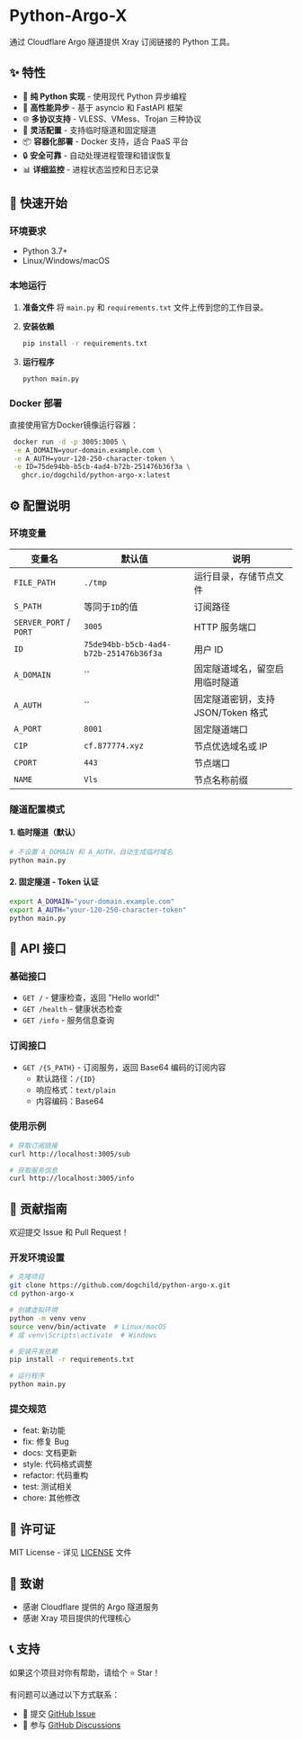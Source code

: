 # Python-Argo-X

通过 Cloudflare Argo 隧道提供 Xray 订阅链接的 Python 工具。

## ✨ 特性

- 🐍 **纯 Python 实现** - 使用现代 Python 异步编程
- 🚀 **高性能异步** - 基于 asyncio 和 FastAPI 框架
- 🌐 **多协议支持** - VLESS、VMess、Trojan 三种协议
- 🔧 **灵活配置** - 支持临时隧道和固定隧道
- 📦 **容器化部署** - Docker 支持，适合 PaaS 平台
- 🔒 **安全可靠** - 自动处理进程管理和错误恢复
- 📊 **详细监控** - 进程状态监控和日志记录

## 🚀 快速开始

### 环境要求

- Python 3.7+
- Linux/Windows/macOS

### 本地运行

1. **准备文件**
   将 `main.py` 和 `requirements.txt` 文件上传到您的工作目录。

2. **安装依赖**
   ```bash
   pip install -r requirements.txt
   ```

3. **运行程序**
   ```bash
   python main.py
   ```

### Docker 部署

直接使用官方Docker镜像运行容器：
```bash
 docker run -d -p 3005:3005 \
 -e A_DOMAIN=your-domain.example.com \
 -e A_AUTH=your-120-250-character-token \
 -e ID=75de94bb-b5cb-4ad4-b72b-251476b36f3a \
   ghcr.io/dogchild/python-argo-x:latest
```

## ⚙️ 配置说明

### 环境变量

| 变量名 | 默认值 | 说明 |
|--------|--------|------|
| `FILE_PATH` | `./tmp` | 运行目录，存储节点文件 |
| `S_PATH` | 等同于`ID`的值 | 订阅路径 |
| `SERVER_PORT` / `PORT` | `3005` | HTTP 服务端口 |
| `ID` | `75de94bb-b5cb-4ad4-b72b-251476b36f3a` | 用户 ID |
| `A_DOMAIN` | `` | 固定隧道域名，留空启用临时隧道 |
| `A_AUTH` | `` | 固定隧道密钥，支持 JSON/Token 格式 |
| `A_PORT` | `8001` | 固定隧道端口 |
| `CIP` | `cf.877774.xyz` | 节点优选域名或 IP |
| `CPORT` | `443` | 节点端口 |
| `NAME` | `Vls` | 节点名称前缀 |

### 隧道配置模式

#### 1. 临时隧道（默认）
```bash
# 不设置 A_DOMAIN 和 A_AUTH，自动生成临时域名
python main.py
```

#### 2. 固定隧道 - Token 认证
```bash
export A_DOMAIN="your-domain.example.com"
export A_AUTH="your-120-250-character-token"
python main.py
```

## 📡 API 接口

### 基础接口

- `GET /` - 健康检查，返回 "Hello world!"
- `GET /health` - 健康状态检查
- `GET /info` - 服务信息查询  

### 订阅接口

- `GET /{S_PATH}` - 订阅服务，返回 Base64 编码的订阅内容
  - 默认路径：`/{ID}`
  - 响应格式：`text/plain`
  - 内容编码：Base64

### 使用示例

```bash
# 获取订阅链接
curl http://localhost:3005/sub

# 获取服务信息
curl http://localhost:3005/info
```
 
## 🤝 贡献指南

欢迎提交 Issue 和 Pull Request！

### 开发环境设置

```bash
# 克隆项目
git clone https://github.com/dogchild/python-argo-x.git
cd python-argo-x

# 创建虚拟环境
python -m venv venv
source venv/bin/activate  # Linux/macOS
# 或 venv\Scripts\activate  # Windows

# 安装开发依赖
pip install -r requirements.txt

# 运行程序
python main.py
```

### 提交规范

- feat: 新功能
- fix: 修复 Bug
- docs: 文档更新
- style: 代码格式调整
- refactor: 代码重构
- test: 测试相关
- chore: 其他修改

## 📄 许可证

MIT License - 详见 [LICENSE](LICENSE) 文件

## 🙏 致谢

- 感谢 Cloudflare 提供的 Argo 隧道服务
- 感谢 Xray 项目提供的代理核心

## 📞 支持

如果这个项目对你有帮助，请给个 ⭐ Star！

有问题可以通过以下方式联系：

- 📧 提交 [GitHub Issue](https://github.com/dogchild/python-argo-x/issues)
- 💬 参与 [GitHub Discussions](https://github.com/dogchild/python-argo-x/discussions)